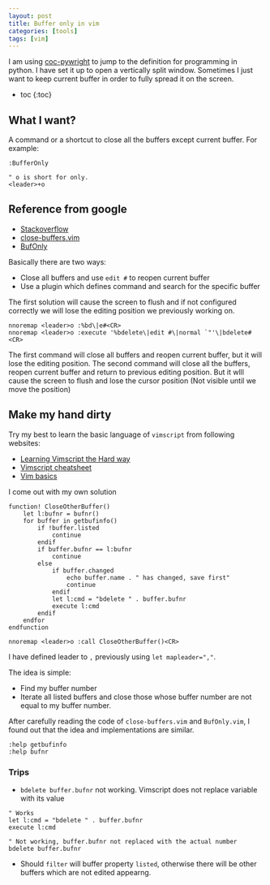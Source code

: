 ```yaml
---
layout: post
title: Buffer only in vim
categories: [tools]
tags: [vim]
---
```


I am using [coc-pywright](https://github.com/fannheyward/coc-pyright) to jump to
the definition for programming in python. I have set it up to open a vertically split
window. Sometimes I just want to keep current buffer in order to fully spread it
on the screen.

+ toc
{:toc}

## What I want?

A command or a shortcut to close all the buffers except current buffer. For example:

```vimscript
:BufferOnly

" o is short for only.
<leader>+o
```

## Reference from google

+ [Stackoverflow](https://stackoverflow.com/questions/4545275/vim-close-all-buffers-but-this-one/71559367#71559367)
+ [close-buffers.vim](https://github.com/Asheq/close-buffers.vim/blob/master/plugin/close-buffers.vim)
+ [BufOnly](https://github.com/vim-scripts/BufOnly.vim/blob/master/plugin/BufOnly.vim)

Basically there are two ways:

+ Close all buffers and use `edit #` to reopen current buffer
+ Use a plugin which defines command and search for the specific buffer

The first solution will cause the screen to flush and if not configured correctly
we will lose the editing position we previously working on.

```vimscript
nnoremap <leader>o :%bd\|e#<CR>
nnoremap <leader>o :execute '%bdelete\|edit #\|normal `"'\|bdelete#<CR>
```

The first command will close all buffers and reopen current buffer, but it will lose the
editing position. The second command will close all the buffers, reopen current buffer
and return to previous editing position. But it wlll cause the screen to flush and lose the
cursor position (Not visible until we move the position)

## Make my hand dirty

Try my best to learn the basic language of `vimscript` from following websites:

+ [Learning Vimscript the Hard way](https://learnvimscriptthehardway.stevelosh.com)
+ [Vimscript cheatsheet](https://devhints.io/vimscript)
+ [Vim basics](https://learnvim.irian.to/vimscript/vimscript-conditionals-and-loops)

I come out with my own solution

```vimscript
function! CloseOtherBuffer()
    let l:bufnr = bufnr()
    for buffer in getbufinfo()
        if !buffer.listed
            continue
        endif
        if buffer.bufnr == l:bufnr
            continue
        else
            if buffer.changed
                echo buffer.name . " has changed, save first"
                continue
            endif
            let l:cmd = "bdelete " . buffer.bufnr
            execute l:cmd
        endif
    endfor
endfunction

nnoremap <leader>o :call CloseOtherBuffer()<CR>
```

I have defined leader to `,` previously using `let mapleader=","`.

The idea is simple:

+ Find my buffer number
+ Iterate all listed buffers and close those whose buffer number are not equal to my
buffer number.

After carefully reading the code of `close-buffers.vim` and `BufOnly.vim`, I found out
that the idea and implementations are similar.

```vimscript
:help getbufinfo
:help bufnr
```

### Trips

+ `bdelete buffer.bufnr` not working. Vimscript does not replace variable
with its value

```vimscript
" Works
let l:cmd = "bdelete " . buffer.bufnr
execute l:cmd

" Not working, buffer.bufnr not replaced with the actual number
bdelete buffer.bufnr
```

+ Should `filter` will buffer property `listed`, otherwise there will be other buffers
which are not edited appearng.
